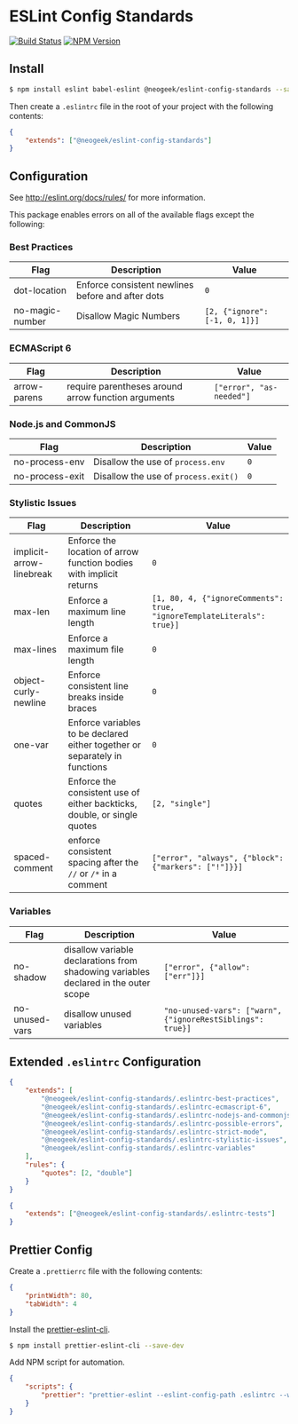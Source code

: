 # ESLint Config Standards

[![Build Status](https://travis-ci.org/neogeek/eslint-config-standards.svg?branch=master)](https://travis-ci.org/neogeek/eslint-config-standards)
[![NPM Version](https://img.shields.io/npm/v/@neogeek/eslint-config-standards.svg?style=flat)](https://www.npmjs.org/package/@neogeek/eslint-config-standards)

## Install

```bash
$ npm install eslint babel-eslint @neogeek/eslint-config-standards --save-dev
```

Then create a `.eslintrc` file in the root of your project with the following contents:

```json
{
    "extends": ["@neogeek/eslint-config-standards"]
}
```

## Configuration

See http://eslint.org/docs/rules/ for more information.

This package enables errors on all of the available flags except the following:

### Best Practices

| Flag            | Description                                       | Value                         |
| --------------- | ------------------------------------------------- | ----------------------------- |
| dot-location    | Enforce consistent newlines before and after dots | `0`                           |
| no-magic-number | Disallow Magic Numbers                            | `[2, {"ignore": [-1, 0, 1]}]` |

### ECMAScript 6

| Flag         | Description                                         | Value                    |
| ------------ | --------------------------------------------------- | ------------------------ |
| arrow-parens | require parentheses around arrow function arguments | `["error", "as-needed"]` |

### Node.js and CommonJS

| Flag            | Description                          | Value |
| --------------- | ------------------------------------ | ----- |
| no-process-env  | Disallow the use of `process.env`    | `0`   |
| no-process-exit | Disallow the use of `process.exit()` | `0`   |

### Stylistic Issues

| Flag                     | Description                                                                 | Value                                                                  |
| ------------------------ | --------------------------------------------------------------------------- | ---------------------------------------------------------------------- |
| implicit-arrow-linebreak | Enforce the location of arrow function bodies with implicit returns         | `0`                                                                    |
| max-len                  | Enforce a maximum line length                                               | `[1, 80, 4, {"ignoreComments": true, "ignoreTemplateLiterals": true}]` |
| max-lines                | Enforce a maximum file length                                               | `0`                                                                    |
| object-curly-newline     | Enforce consistent line breaks inside braces                                | `0`                                                                    |
| one-var                  | Enforce variables to be declared either together or separately in functions | `0`                                                                    |
| quotes                   | Enforce the consistent use of either backticks, double, or single quotes    | `[2, "single"]`                                                        |
| spaced-comment           | enforce consistent spacing after the `//` or `/*` in a comment              | `["error", "always", {"block": {"markers": ["!"]}}]`                   |

### Variables

| Flag           | Description                                                                         | Value                                                      |
| -------------- | ----------------------------------------------------------------------------------- | ---------------------------------------------------------- |
| no-shadow      | disallow variable declarations from shadowing variables declared in the outer scope | `["error", {"allow": ["err"]}]`                            |
| no-unused-vars | disallow unused variables                                                           | `"no-unused-vars": ["warn", {"ignoreRestSiblings": true}]` |

## Extended `.eslintrc` Configuration

```json
{
    "extends": [
        "@neogeek/eslint-config-standards/.eslintrc-best-practices",
        "@neogeek/eslint-config-standards/.eslintrc-ecmascript-6",
        "@neogeek/eslint-config-standards/.eslintrc-nodejs-and-commonjs",
        "@neogeek/eslint-config-standards/.eslintrc-possible-errors",
        "@neogeek/eslint-config-standards/.eslintrc-strict-mode",
        "@neogeek/eslint-config-standards/.eslintrc-stylistic-issues",
        "@neogeek/eslint-config-standards/.eslintrc-variables"
    ],
    "rules": {
        "quotes": [2, "double"]
    }
}
```

```json
{
    "extends": ["@neogeek/eslint-config-standards/.eslintrc-tests"]
}
```

## Prettier Config

Create a `.prettierrc` file with the following contents:

```json
{
    "printWidth": 80,
    "tabWidth": 4
}
```

Install the [prettier-eslint-cli](https://github.com/prettier/prettier-eslint-cli).

```bash
$ npm install prettier-eslint-cli --save-dev
```

Add NPM script for automation.

```json
{
    "scripts": {
        "prettier": "prettier-eslint --eslint-config-path .eslintrc --write \"src/**/*.js\""
    }
}
```
